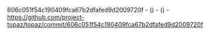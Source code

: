 606c051f54c190409fca67b2dfafed9d2009720f -  () -  () - https://github.com/project-topaz/topaz/commit/606c051f54c190409fca67b2dfafed9d2009720f
